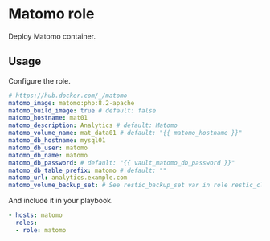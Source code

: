 # Matomo role

Deploy Matomo container.

## Usage

Configure the role.

```yml
# https://hub.docker.com/_/matomo
matomo_image: matomo:php:8.2-apache
matomo_build_image: true # default: false
matomo_hostname: mat01
matomo_description: Analytics # default: Matomo
matomo_volume_name: mat_data01 # default: "{{ matomo_hostname }}"
matomo_db_hostname: mysql01
matomo_db_user: matomo
matomo_db_name: matomo
matomo_db_password: # default: "{{ vault_matomo_db_password }}"
matomo_db_table_prefix: matomo # default: ""
matomo_url: analytics.example.com
matomo_volume_backup_set: # See restic_backup_set var in role restic_client
```

And include it in your playbook.

```yml
- hosts: matomo
  roles:
  - role: matomo
```
